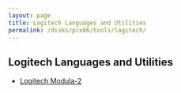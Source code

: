 ```yaml
---
layout: page
title: Logitech Languages and Utilities 
permalink: /disks/pcx86/tools/logitech/
---
```


Logitech Languages and Utilities
--------------------------------

* [Logitech Modula-2](/disks/pcx86/tools/logitech/modula2/)
